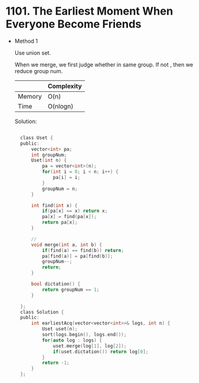 # 1101. The Earliest Moment When Everyone Become Friends

- Method 1

  Use union set.

  When we merge, we first judge whether in same group. If not , then we reduce group num.

  |        | Complexity |
  | ------ | ---------- |
  | Memory | O(n)       |
  | Time   | O(nlogn)   |

  Solution:

  ```h

    class Uset {
    public:
        vector<int> pa;
        int groupNum;
        Uset(int n) {
            pa = vector<int>(n);
            for(int i = 0; i < n; i++) {
                pa[i] = i;
            }
            groupNum = n;
        }

        int find(int x) {
            if(pa[x] == x) return x;
            pa[x] = find(pa[x]);
            return pa[x];
        }

        //
        void merge(int a, int b) {
            if(find(a) == find(b)) return;
            pa[find(a)] = pa[find(b)];
            groupNum--;
            return;
        }

        bool dictation() {
            return groupNum == 1;
        }

    };
    class Solution {
    public:
        int earliestAcq(vector<vector<int>>& logs, int n) {
            Uset uset(n);
            sort(logs.begin(), logs.end());
            for(auto log : logs) {
                uset.merge(log[1], log[2]);
                if(uset.dictation()) return log[0];
            }
            return -1;
        }
    };

  ```

<!-- - Method 2

    This is another method.

    | |   Complexity  |
    | ----------- | ----------- |
    |  Memory     | O(n) |
    |      Time       |  O(n) |


    Solution:

    ``` h



    ```

- Additional Knowledge:

    Here are some additional knowledge.



<br> -->
